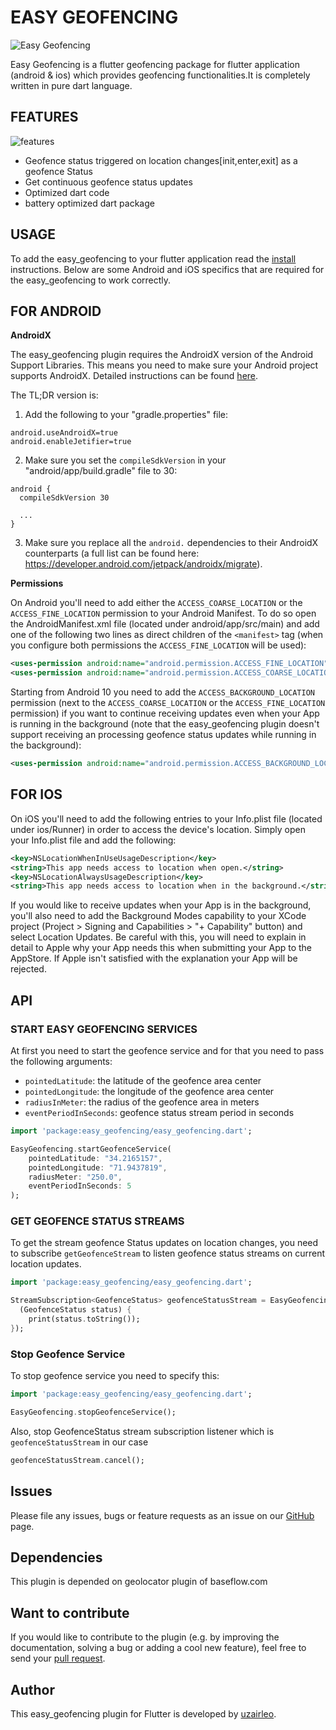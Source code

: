 # EASY GEOFENCING

![Easy Geofencing](https://miro.medium.com/max/3160/0*YZbbxorfoqfoxjfK.png)

Easy Geofencing is a flutter geofencing package for flutter application (android & ios) which provides  geofencing functionalities.It is completely written in pure dart language.


## FEATURES

![features](https://www.pngkit.com/png/full/423-4235401_small-feature-clipart.png)

* Geofence status triggered on location changes[init,enter,exit] as a geofence Status
* Get continuous geofence status updates
* Optimized dart code
* battery optimized dart package

## USAGE

To add the easy_geofencing to your flutter application read the [install](https://pub.dev/packages/easy_geofencing/install) instructions. Below are some Android and iOS specifics that are required for the easy_geofencing to work correctly.

## FOR ANDROID

**AndroidX**

The easy_geofencing plugin requires the AndroidX version of the Android Support Libraries. This means you need to make sure your Android project supports AndroidX. Detailed instructions can be found [here](https://flutter.dev/docs/development/packages-and-plugins/androidx-compatibility).

The TL;DR version is:

1. Add the following to your "gradle.properties" file:

```
android.useAndroidX=true
android.enableJetifier=true
```
2. Make sure you set the `compileSdkVersion` in your "android/app/build.gradle" file to 30:

```
android {
  compileSdkVersion 30

  ...
}
```
3. Make sure you replace all the `android.` dependencies to their AndroidX counterparts (a full list can be found here: https://developer.android.com/jetpack/androidx/migrate).

**Permissions**

On Android you'll need to add either the `ACCESS_COARSE_LOCATION` or the `ACCESS_FINE_LOCATION` permission to your Android Manifest. To do so open the AndroidManifest.xml file (located under android/app/src/main) and add one of the following two lines as direct children of the `<manifest>` tag (when you configure both permissions the `ACCESS_FINE_LOCATION` will be used):

``` xml
<uses-permission android:name="android.permission.ACCESS_FINE_LOCATION" />
<uses-permission android:name="android.permission.ACCESS_COARSE_LOCATION" />
```

Starting from Android 10 you need to add the `ACCESS_BACKGROUND_LOCATION` permission (next to the `ACCESS_COARSE_LOCATION` or the `ACCESS_FINE_LOCATION` permission) if you want to continue receiving updates even when your App is running in the background (note that the easy_geofencing plugin doesn't support receiving an processing geofence status updates while running in the background):

``` xml
<uses-permission android:name="android.permission.ACCESS_BACKGROUND_LOCATION" />
```

## FOR IOS

On iOS you'll need to add the following entries to your Info.plist file (located under ios/Runner) in order to access the device's location. Simply open your Info.plist file and add the following:

``` xml
<key>NSLocationWhenInUseUsageDescription</key>
<string>This app needs access to location when open.</string>
<key>NSLocationAlwaysUsageDescription</key>
<string>This app needs access to location when in the background.</string>
```

If you would like to receive updates when your App is in the background, you'll also need to add the Background Modes capability to your XCode project (Project > Signing and Capabilities > "+ Capability" button) and select Location Updates. Be careful with this, you will need to explain in detail to Apple why your App needs this when submitting your App to the AppStore. If Apple isn't satisfied with the explanation your App will be rejected.


## API

### START EASY GEOFENCING SERVICES

At first you need to start the geofence service and for that you need to pass the following arguments:

- `pointedLatitude`: the latitude of the geofence area center
- `pointedLongitude`: the longitude of the geofence area center
- `radiusInMeter`: the radius of the geofence area in meters
- `eventPeriodInSeconds`: geofence status stream period in seconds

``` dart
import 'package:easy_geofencing/easy_geofencing.dart';

EasyGeofencing.startGeofenceService(
    pointedLatitude: "34.2165157",
    pointedLongitude: "71.9437819",
    radiusMeter: "250.0",
    eventPeriodInSeconds: 5
);
```

### GET GEOFENCE STATUS STREAMS

To get the stream geofence Status updates on location changes, you need to subscribe `getGeofenceStream` to listen geofence status streams on current location updates.

``` dart
import 'package:easy_geofencing/easy_geofencing.dart';

StreamSubscription<GeofenceStatus> geofenceStatusStream = EasyGeofencing.getGeofenceStream().listen(
  (GeofenceStatus status) {
    print(status.toString());
});
```
### Stop Geofence Service
To stop geofence service you need to specify this:

``` dart
import 'package:easy_geofencing/easy_geofencing.dart';

EasyGeofencing.stopGeofenceService();
```
Also, stop GeofenceStatus stream subscription listener which is `geofenceStatusStream` in our case

``` dart
geofenceStatusStream.cancel();
```

## Issues

Please file any issues, bugs or feature requests as an issue on our [GitHub](https://github.com/uzairleo/easy_geofencing/issues) page.

## Dependencies

This plugin is depended on geolocator plugin of baseflow.com

## Want to contribute

If you would like to contribute to the plugin (e.g. by improving the documentation, solving a bug or adding a cool new feature), feel free to send your [pull request](https://github.com/uzairleo/easy_geofencing/pulls).

## Author

This easy_geofencing plugin for Flutter is developed by [uzairleo](https://uzairleo.github.io/uzairleo-resume/#/).